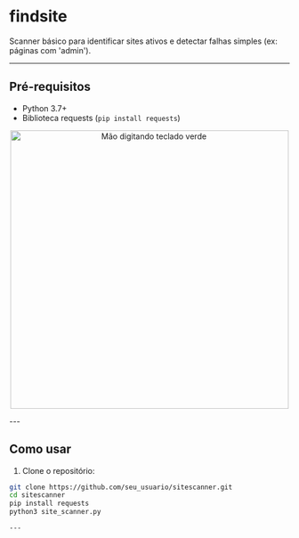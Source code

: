 # findsite

Scanner básico para identificar sites ativos e detectar falhas simples (ex: páginas com 'admin').

---

## Pré-requisitos

- Python 3.7+
- Biblioteca requests (`pip install requests`)
<p align="center">
  <img src="https://images.unsplash.com/photo-1518773553398-650c184e0bb3?ixlib=rb-4.0.3&auto=format&fit=crop&w=800&q=80" width="500px" alt="Mão digitando teclado verde" />
</p>
---

## Como usar

1. Clone o repositório:

```bash
git clone https://github.com/seu_usuario/sitescanner.git
cd sitescanner
pip install requests
python3 site_scanner.py

---
